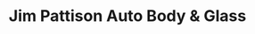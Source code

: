 ---
title: "Jim Pattison Auto Body & Glass"
url: /surrey/jim-pattison-auto-body-and-glass/
shop: car repair
---